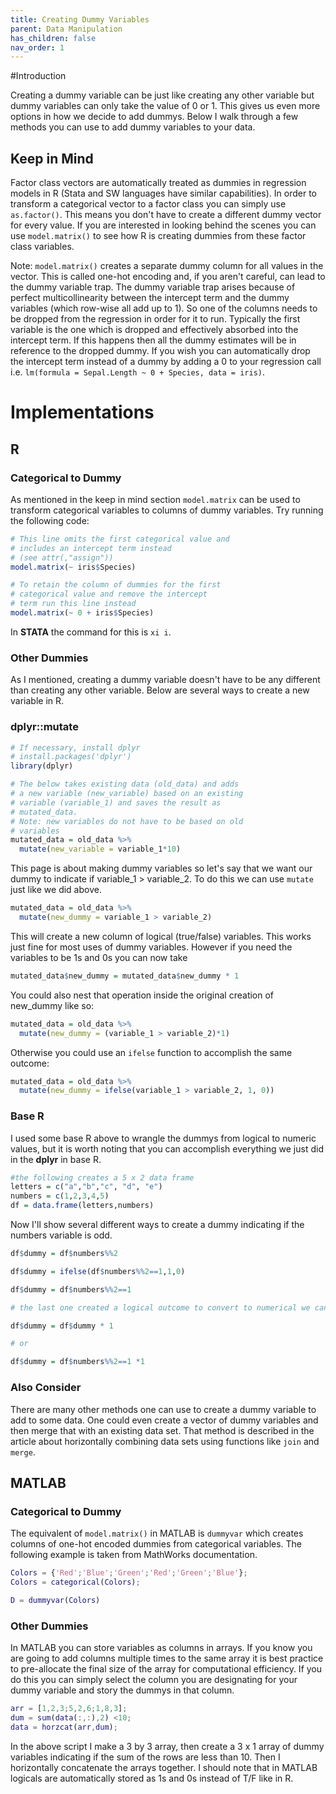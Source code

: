 ```yaml
---
title: Creating Dummy Variables
parent: Data Manipulation
has_children: false
nav_order: 1
---
```


#Introduction

Creating a dummy variable can be just like creating any other variable but dummy variables can only take the value of 0 or 1. This gives us even more options in how we decide to add dummys. Below I walk through a few methods you can use to add dummy variables to your data.

## Keep in Mind

Factor class vectors are automatically treated as dummies in regression models in R (Stata and SW languages have similar capabilities). In order to transform a categorical vector to a factor class you can simply use `as.factor()`. This means you don't have to create a different dummy vector for every value. If you are interested in looking behind the scenes you can use `model.matrix()` to see how R is creating dummies from these factor class variables.

Note: `model.matrix()` creates a separate dummy column for all values in the vector. This is called one-hot encoding and, if you aren't careful, can lead to the dummy variable trap. The dummy variable trap arises because of perfect multicollinearity between the intercept term and the dummy variables (which row-wise all add up to 1). So one of the columns needs to be dropped from the regression in order for it to run. Typically the first variable is the one which is dropped and effectively absorbed into the intercept term. If this happens then all the dummy estimates will be in reference to the dropped dummy. If you wish you can automatically drop the intercept term instead of a dummy by adding a 0 to your regression call i.e. `lm(formula = Sepal.Length ~ 0 + Species, data = iris)`.

# Implementations

## R

### Categorical to Dummy

As mentioned in the keep in mind section `model.matrix` can be used to transform categorical variables to columns of dummy variables. Try running the following code:

```r
# This line omits the first categorical value and 
# includes an intercept term instead 
# (see attr(,"assign"))
model.matrix(~ iris$Species)

# To retain the column of dummies for the first 
# categorical value and remove the intercept 
# term run this line instead 
model.matrix(~ 0 + iris$Species)
```

In **STATA** the command for this is `xi i`. 

### Other Dummies

As I mentioned, creating a dummy variable doesn't have to be any different than creating any other variable. Below are several ways to create a new variable in R.

### dplyr::mutate

```r
# If necessary, install dplyr
# install.packages('dplyr')
library(dplyr)

# The below takes existing data (old_data) and adds
# a new variable (new_variable) based on an existing
# variable (variable_1) and saves the result as
# mutated_data.
# Note: new variables do not have to be based on old
# variables
mutated_data = old_data %>%
  mutate(new_variable = variable_1*10)
```

This page is about making dummy variables so let's say that we want our dummy to indicate if variable_1 > variable_2. To do this we can use `mutate` just like we did above.

```r
mutated_data = old_data %>%
  mutate(new_dummy = variable_1 > variable_2)
```

This will create a new column of logical (true/false) variables. This works just fine for most uses of dummy variables. However if you need the variables to be 1s and 0s you can now take

```r
mutated_data$new_dummy = mutated_data$new_dummy * 1
```

You could also nest that operation inside the original creation of new_dummy like so:

```r
mutated_data = old_data %>%
  mutate(new_dummy = (variable_1 > variable_2)*1)
```

Otherwise you could use an `ifelse` function to accomplish the same outcome:

```r
mutated_data = old_data %>%
  mutate(new_dummy = ifelse(variable_1 > variable_2, 1, 0))
```

### Base R

I used some base R above to wrangle the dummys from logical to numeric values, but it is worth noting that you can accomplish everything we just did in the **dplyr** in base R.

```r
#the following creates a 5 x 2 data frame
letters = c("a","b","c", "d", "e")
numbers = c(1,2,3,4,5)
df = data.frame(letters,numbers)
```

Now I'll show several different ways to create a dummy indicating if the numbers variable is odd.

```r
df$dummy = df$numbers%%2

df$dummy = ifelse(df$numbers%%2==1,1,0)

df$dummy = df$numbers%%2==1

# the last one created a logical outcome to convert to numerical we can either

df$dummy = df$dummy * 1

# or

df$dummy = df$numbers%%2==1 *1

```

### Also Consider

There are many other methods one can use to create a dummy variable to add to some data. One could even create a vector of dummy variables and then merge that with an existing data set. That method is described in the article about horizontally combining data sets using functions like `join` and `merge`.

## MATLAB

### Categorical to Dummy

The equivalent of `model.matrix()` in MATLAB is `dummyvar` which creates columns of one-hot encoded dummies from categorical variables. The following example is taken from MathWorks documentation.

```MATLAB
Colors = {'Red';'Blue';'Green';'Red';'Green';'Blue'};
Colors = categorical(Colors);

D = dummyvar(Colors)
```

### Other Dummies

In MATLAB you can store variables as columns in arrays. If you know you are going to add columns multiple times to the same array it is best practice to pre-allocate the final size of the array for computational efficiency. If you do this you can simply select the column you are designating for your dummy variable and story the dummys in that column.

```MATLAB
arr = [1,2,3;5,2,6;1,8,3];
dum = sum(data(:,:),2) <10;
data = horzcat(arr,dum);
```
In the above script I make a 3 by 3 array, then create a 3 x 1 array of dummy variables indicating if the sum of the rows are less than 10. Then I horizontally concatenate the arrays together. I should note that in MATLAB logicals are automatically stored as 1s and 0s instead of T/F like in R.


